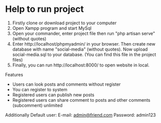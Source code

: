 # Help to run project
1) Firstly clone or download project to your computer
2) Open Xampp program and start MySql
3) Open your commander, enter project file then run "php artisan serve" (without quotes)
4) Enter http://localhost/phpmyadmin/ in your browser. Then create new database with name "social-media" (without quotes). Now upload social-media.sql to your database. (You can find this file in the project files)
5) Finally, you can run http://localhost:8000/ to open website in local.

Features
* Users can look posts and comments without register
* You can register to system
* Registered users can publish new posts
* Registered users can share comment to posts and other comments (subcomment) unlimited

Additionally
Default user:
E-mail: admin@friend.com
Password: admin123
